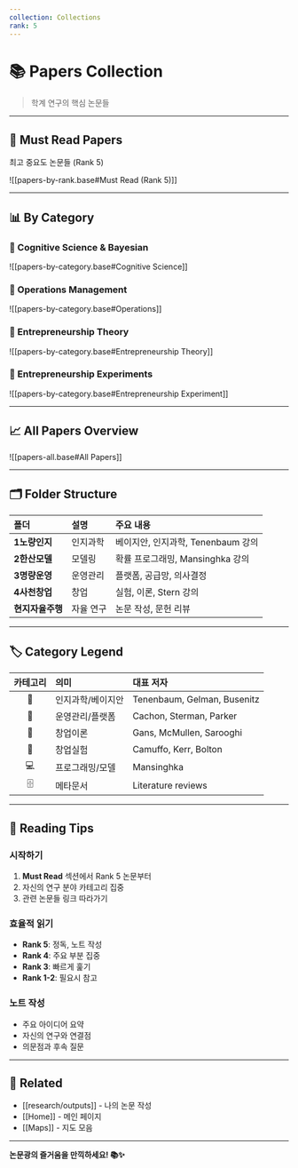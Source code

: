 ```yaml
---
collection: Collections
rank: 5
---
```


# 📚 Papers Collection

> 학계 연구의 핵심 논문들

---

## 🌟 Must Read Papers

최고 중요도 논문들 (Rank 5)

![[papers-by-rank.base#Must Read (Rank 5)]]

---

## 📊 By Category

### 👾 Cognitive Science & Bayesian
![[papers-by-category.base#Cognitive Science]]

### 🐙 Operations Management
![[papers-by-category.base#Operations]]

### 🐢 Entrepreneurship Theory
![[papers-by-category.base#Entrepreneurship Theory]]

### 🐅 Entrepreneurship Experiments
![[papers-by-category.base#Entrepreneurship Experiment]]

---

## 📈 All Papers Overview

![[papers-all.base#All Papers]]

---

## 🗂️ Folder Structure

| 폴더 | 설명 | 주요 내용 |
|:---|:---|:---|
| **1노량인지** | 인지과학 | 베이지안, 인지과학, Tenenbaum 강의 |
| **2한산모델** | 모델링 | 확률 프로그래밍, Mansinghka 강의 |
| **3명량운영** | 운영관리 | 플랫폼, 공급망, 의사결정 |
| **4사천창업** | 창업 | 실험, 이론, Stern 강의 |
| **현지자율주행** | 자율 연구 | 논문 작성, 문헌 리뷰 |

---

## 🏷️ Category Legend

| 카테고리 | 의미 | 대표 저자 |
|:---:|:---|:---|
| 👾 | 인지과학/베이지안 | Tenenbaum, Gelman, Busenitz |
| 🐙 | 운영관리/플랫폼 | Cachon, Sterman, Parker |
| 🐢 | 창업이론 | Gans, McMullen, Sarooghi |
| 🐅 | 창업실험 | Camuffo, Kerr, Bolton |
| 💻 | 프로그래밍/모델 | Mansinghka |
| 🗄️ | 메타문서 | Literature reviews |

---

## 📖 Reading Tips

### 시작하기
1. **Must Read** 섹션에서 Rank 5 논문부터
2. 자신의 연구 분야 카테고리 집중
3. 관련 논문들 링크 따라가기

### 효율적 읽기
- **Rank 5**: 정독, 노트 작성
- **Rank 4**: 주요 부분 집중
- **Rank 3**: 빠르게 훑기
- **Rank 1-2**: 필요시 참고

### 노트 작성
- 주요 아이디어 요약
- 자신의 연구와 연결점
- 의문점과 후속 질문

---

## 🔗 Related

- [[research/outputs]] - 나의 논문 작성
- [[Home]] - 메인 페이지
- [[Maps]] - 지도 모음

---

**논문광의 즐거움을 만끽하세요! 📚✨**
